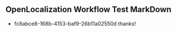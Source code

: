 ## OpenLocalization Workflow Test MarkDown
* fc8abce8-168b-4153-baf9-26b11a02550d thanks!

<!--HONumber=Jul16_HO2-->


